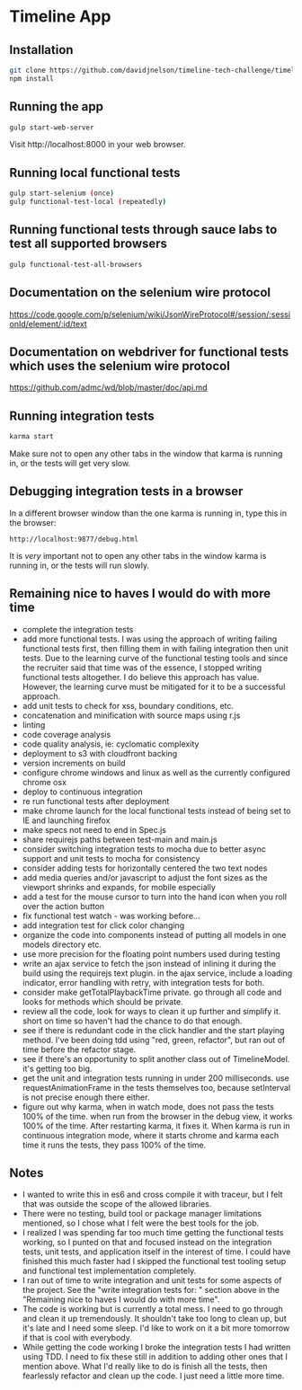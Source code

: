 # Timeline App

## Installation
```bash
git clone https://github.com/davidjnelson/timeline-tech-challenge/timeline-tech-challenge.git
npm install
```

## Running the app
```bash
gulp start-web-server
```

Visit http://localhost:8000 in your web browser.

## Running local functional tests
```bash
gulp start-selenium (once)
gulp functional-test-local (repeatedly)
```

## Running functional tests through sauce labs to test all supported browsers
```bash
gulp functional-test-all-browsers
```

## Documentation on the selenium wire protocol
https://code.google.com/p/selenium/wiki/JsonWireProtocol#/session/:sessionId/element/:id/text

## Documentation on webdriver for functional tests which uses the selenium wire protocol
https://github.com/admc/wd/blob/master/doc/api.md

## Running integration tests
```bash
karma start
```
Make sure not to open any other tabs in the window that karma is running in, or the tests will get very slow.

## Debugging integration tests in a browser
In a different browser window than the one karma is running in, type this in the browser:
```
http://localhost:9877/debug.html
```
It is _very_ important not to open any other tabs in the window karma is running in, or the tests will run slowly.

## Remaining nice to haves I would do with more time
- complete the integration tests
- add more functional tests.  I was using the approach of writing failing functional tests first, then filling them
in with failing integration then unit tests.  Due to the learning curve of the functional testing tools and since the
recruiter said that time was of the essence, I stopped writing functional tests altogether.  I do believe this approach
has value.  However, the learning curve must be mitigated for it to be a successful approach.
- add unit tests to check for xss, boundary conditions, etc.
- concatenation and minification with source maps using r.js
- linting
- code coverage analysis
- code quality analysis, ie: cyclomatic complexity
- deployment to s3 with cloudfront backing
- version increments on build
- configure chrome windows and linux as well as the currently configured chrome osx
- deploy to continuous integration
- re run functional tests after deployment
- make chrome launch for the local functional tests instead of being set to IE and launching firefox
- make specs not need to end in Spec.js
- share requirejs paths between test-main and main.js
- consider switching integration tests to mocha due to better async support and unit tests to mocha for consistency
- consider adding tests for horizontally centered the two text nodes
- add media queries and/or javascript to adjust the font sizes as the viewport shrinks and expands, for mobile especially
- add a test for the mouse cursor to turn into the hand icon when you roll over the action button
- fix functional test watch - was working before...
- add integration test for click color changing
- organize the code into components instead of putting all models in one models directory etc.
- use more precision for the floating point numbers used during testing
- write an ajax service to fetch the json instead of inlining it during the build using the requirejs text plugin.
    in the ajax service, include a loading indicator, error handling with retry, with integration tests for both.
- consider make getTotalPlaybackTime private.  go through all code and looks for methods which should be private.
- review all the code, look for ways to clean it up further and simplify it.  short on time so haven't had the chance
to do that enough.
- see if there is redundant code in the click handler and the start playing method.  I've been doing
tdd using "red, green, refactor", but ran out of time before the refactor stage.
- see if there's an opportunity to split another class out of TimelineModel.  it's getting too big.
- get the unit and integration tests running in under 200 milliseconds.  use requestAnimationFrame in the tests
themselves too, because setInterval is not precise enough there either.
- figure out why karma, when in watch mode, does not pass the tests 100% of the time.  when run from the browser in
the debug view, it works 100% of the time.  After restarting karma, it fixes it.  When karma is run in
continuous integration mode, where it starts chrome and karma each time it runs the tests, they pass 100% of the time.

## Notes
- I wanted to write this in es6 and cross compile it with traceur, but I felt that was outside the scope of the
allowed libraries.
- There were no testing, build tool or package manager limitations mentioned, so I chose what I felt were the best
tools for the job.
- I realized I was spending far too much time getting the functional tests working, so I punted on that and focused
instead on the integration tests, unit tests, and application itself in the interest of time.  I could have finished
this much faster had I skipped the functional test tooling setup and functional test implementation completely.
- I ran out of time to write integration and unit tests for some aspects of the project.  See the
"write integration tests for: " section above in the "Remaining nice to haves I would do with more time".
- The code is working but is currently a total mess.  I need to go through and clean it up tremendously.  It shouldn't
take too long to clean up, but it's late and I need some sleep.  I'd like to work on it a bit more tomorrow if that
is cool with everybody.
- While getting the code working I broke the integration tests I had written using TDD.  I need to fix these still in
addition to adding other ones that I mention above.  What I'd really like to do is finish all the tests, then
fearlessly refactor and clean up the code.  I just need a little more time.
